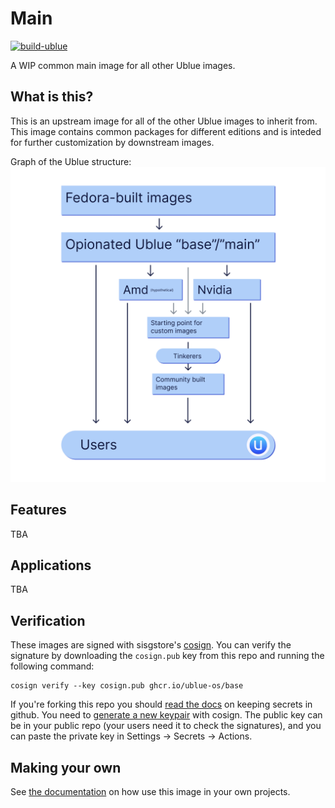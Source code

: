# Main

[![build-ublue](https://github.com/ublue-os/main/actions/workflows/build.yml/badge.svg)](https://github.com/ublue-os/main/actions/workflows/build.yml)

A WIP common main image for all other Ublue images.

## What is this?

This is an upstream image for all of the other Ublue images to inherit from. This image contains common packages for different editions and is inteded for further customization by downstream images.

Graph of the Ublue structure:
![Graph of the Ublue structure. Fedora-built images on the top, and only the opionated main aka this image inherits from it. Users is on the bottom, and users get the Ublue main image, a hypothetical image intended for Amd gpus and another existing one for Nvidia gpus. A startingpoint image inherits from the main, Amd and Nvidia images, and it is inteded for further customization by tinkerers into community-built images.](ublue-structure-graph.png)

## Features

TBA

## Applications

TBA

## Verification

These images are signed with sisgstore's [cosign](https://docs.sigstore.dev/cosign/overview/). You can verify the signature by downloading the `cosign.pub` key from this repo and running the following command:

    cosign verify --key cosign.pub ghcr.io/ublue-os/base

If you're forking this repo you should [read the docs](https://docs.github.com/en/actions/security-guides/encrypted-secrets) on keeping secrets in github. You need to [generate a new keypair](https://docs.sigstore.dev/cosign/overview/) with cosign. The public key can be in your public repo (your users need it to check the signatures), and you can paste the private key in Settings -> Secrets -> Actions.

## Making your own

See [the documentation](https://ublue.it/making-your-own/) on how use this image in your own projects.
